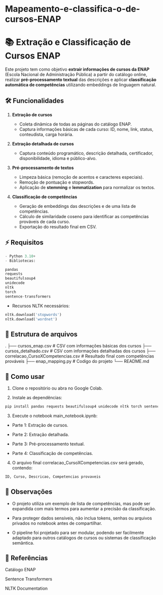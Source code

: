 # Mapeamento-e-classifica-o-de-cursos-ENAP

# 📚 Extração e Classificação de Cursos ENAP

Este projeto tem como objetivo **extrair informações de cursos da ENAP** (Escola Nacional de Administração Pública) a partir do catálogo online, realizar **pré-processamento textual** das descrições e aplicar **classificação automática de competências** utilizando embeddings de linguagem natural.

## 🛠️ Funcionalidades

1. **Extração de cursos**
   - Coleta dinâmica de todas as páginas do catálogo ENAP.
   - Captura informações básicas de cada curso: ID, nome, link, status, conteudista, carga horária.

2. **Extração detalhada de cursos**
   - Captura conteúdo programático, descrição detalhada, certificador, disponibilidade, idioma e público-alvo.

3. **Pré-processamento de textos**
   - Limpeza básica (remoção de acentos e caracteres especiais).
   - Remoção de pontuação e stopwords.
   - Aplicação de **stemming** e **lemmatization** para normalizar os textos.

4. **Classificação de competências**
   - Geração de embeddings das descrições e de uma lista de competências.
   - Cálculo de similaridade coseno para identificar as competências prováveis de cada curso.
   - Exportação do resultado final em CSV.

## ⚡ Requisitos

```py
- Python 3.10+
- Bibliotecas:

pandas
requests
beautifulsoup4
unidecode
nltk
torch
sentence-transformers
```

- Recursos NLTK necessários:

```python
nltk.download('stopwords')
nltk.download('wordnet')
```

## 📂 Estrutura de arquivos

.
├── cursos_enap.csv           # CSV com informações básicas dos cursos
├── cursos_detalhado.csv      # CSV com informações detalhadas dos cursos
├── correlacao_CursoXCompetencias.csv  # Resultado final com competências prováveis
├── enap_mapping.py           # Codigo do projeto
└── README.md

## 🚀 Como usar

1. Clone o repositório ou abra no Google Colab.

2. Instale as dependências:
   
```py
pip install pandas requests beautifulsoup4 unidecode nltk torch sentence-transformers
```

3. Execute o notebook main_notebook.ipynb:

  - Parte 1: Extração de cursos.

  - Parte 2: Extração detalhada.

  - Parte 3: Pré-processamento textual.

  - Parte 4: Classificação de competências.

4. O arquivo final correlacao_CursoXCompetencias.csv será gerado, contendo:

```py
ID, Curso, Descricao, Competencias provaveis
```

## 📝 Observações

  - O projeto utiliza um exemplo de lista de competências, mas pode ser expandida com mais termos para aumentar a precisão da classificação.

  - Para proteger dados sensíveis, não inclua tokens, senhas ou arquivos privados no notebook antes de compartilhar.

  - O pipeline foi projetado para ser modular, podendo ser facilmente adaptado para outros catálogos de cursos ou sistemas de classificação semântica.

## 🔗 Referências

Catálogo ENAP

Sentence Transformers

NLTK Documentation
